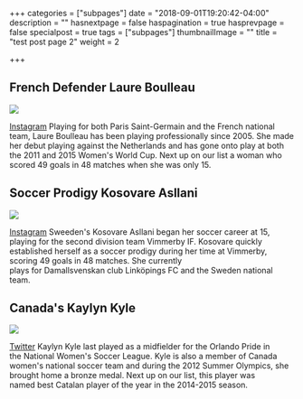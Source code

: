 +++
categories = ["subpages"]
date = "2018-09-01T19:20:42-04:00"
description = ""
hasnextpage = false
haspagination = true
hasprevpage = false
specialpost = true
tags = ["subpages"]
thumbnailImage = ""
title = "test post page 2"
weight = 2

+++
## French Defender Laure Boulleau

![](http://americancolumn.com/wp-content/uploads/2018/02/laure_boulleau-1519463107586.JPG)

[Instagram](https://www.instagram.com/p/BZ6t7n1AcyL/?hl=en&taken-by=laureboulleauofficiel) Playing for both Paris Saint-Germain and the French national team, Laure Boulleau has been playing professionally since 2005. She made her debut playing against the Netherlands and has gone onto play at both the 2011 and 2015 Women's World Cup. Next up on our list a woman who scored 49 goals in 48 matches when she was only 15.

## Soccer Prodigy Kosovare Asllani

![](http://americancolumn.com/wp-content/uploads/2018/02/kosovare_asllani-1519463041037.JPG)

[Instagram](https://www.instagram.com/p/BN45v6Djefw/?hl=en&taken-by=asllani9) Sweeden's Kosovare Asllani began her soccer career at 15, playing for the second division team Vimmerby IF. Kosovare quickly established herself as a soccer prodigy during her time at Vimmerby, scoring 49 goals in 48 matches. She currently plays for Damallsvenskan club Linköpings FC and the Sweden national team.

## Canada's Kaylyn Kyle

![](http://americancolumn.com/wp-content/uploads/2018/02/kaylyn_kyle-1519462975158.jpg)

[Twitter](https://twitter.com/KaylynKyle/status/891163417825902592) Kaylyn Kyle last played as a midfielder for the Orlando Pride in the National Women's Soccer League. Kyle is also a member of Canada women's national soccer team and during the 2012 Summer Olympics, she brought home a bronze medal. Next up on our list, this player was named best Catalan player of the year in the 2014-2015 season.